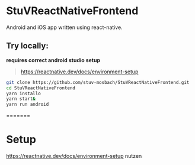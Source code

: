 # StuVReactNativeFrontend

Android and iOS app written using react-native.

## Try locally:

**requires correct android studio setup**

> https://reactnative.dev/docs/environment-setup

```bash
git clone https://github.com/stuv-mosbach/StuVReactNativeFrontend.git
cd StuVReactNativeFrontend
yarn installo
yarn start&
yarn run android
```
=======
# Setup
https://reactnative.dev/docs/environment-setup nutzen